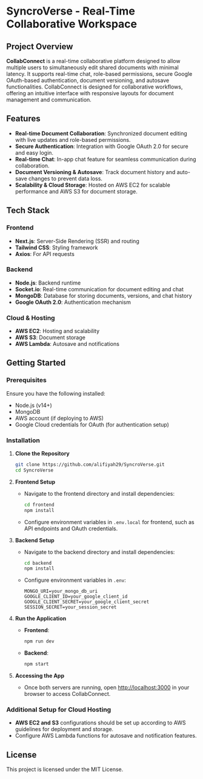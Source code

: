 # SyncroVerse - Real-Time Collaborative Workspace

## Project Overview

**CollabConnect** is a real-time collaborative platform designed to allow multiple users to simultaneously edit shared documents with minimal latency. It supports real-time chat, role-based permissions, secure Google OAuth-based authentication, document versioning, and autosave functionalities. CollabConnect is designed for collaborative workflows, offering an intuitive interface with responsive layouts for document management and communication.

## Features

- **Real-time Document Collaboration**: Synchronized document editing with live updates and role-based permissions.
- **Secure Authentication**: Integration with Google OAuth 2.0 for secure and easy login.
- **Real-time Chat**: In-app chat feature for seamless communication during collaboration.
- **Document Versioning & Autosave**: Track document history and auto-save changes to prevent data loss.
- **Scalability & Cloud Storage**: Hosted on AWS EC2 for scalable performance and AWS S3 for document storage.

## Tech Stack

### Frontend

- **Next.js**: Server-Side Rendering (SSR) and routing
- **Tailwind CSS**: Styling framework
- **Axios**: For API requests

### Backend

- **Node.js**: Backend runtime
- **Socket.io**: Real-time communication for document editing and chat
- **MongoDB**: Database for storing documents, versions, and chat history
- **Google OAuth 2.0**: Authentication mechanism

### Cloud & Hosting

- **AWS EC2**: Hosting and scalability
- **AWS S3**: Document storage
- **AWS Lambda**: Autosave and notifications

## Getting Started

### Prerequisites

Ensure you have the following installed:

- Node.js (v14+)
- MongoDB
- AWS account (if deploying to AWS)
- Google Cloud credentials for OAuth (for authentication setup)

### Installation

1. **Clone the Repository**

   ```bash
   git clone https://github.com/alifiyah29/SyncroVerse.git
   cd SyncroVerse
   ```

2. **Frontend Setup**

   - Navigate to the frontend directory and install dependencies:
     ```bash
     cd frontend
     npm install
     ```
   - Configure environment variables in `.env.local` for frontend, such as API endpoints and OAuth credentials.

3. **Backend Setup**

   - Navigate to the backend directory and install dependencies:
     ```bash
     cd backend
     npm install
     ```
   - Configure environment variables in `.env`:
     ```
     MONGO_URI=your_mongo_db_uri
     GOOGLE_CLIENT_ID=your_google_client_id
     GOOGLE_CLIENT_SECRET=your_google_client_secret
     SESSION_SECRET=your_session_secret
     ```

4. **Run the Application**

   - **Frontend**:
     ```bash
     npm run dev
     ```
   - **Backend**:
     ```bash
     npm start
     ```

5. **Accessing the App**
   - Once both servers are running, open [http://localhost:3000](http://localhost:3000) in your browser to access CollabConnect.

### Additional Setup for Cloud Hosting

- **AWS EC2 and S3** configurations should be set up according to AWS guidelines for deployment and storage.
- Configure AWS Lambda functions for autosave and notification features.

## License

This project is licensed under the MIT License.
